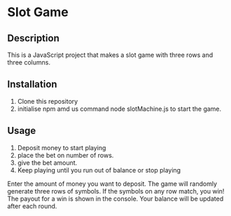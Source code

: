 # Slot Game

## Description

This is a JavaScript project that makes a slot game with three rows and three columns.

## Installation

1. Clone this repository
2. initialise npm amd us command node slotMachine.js to start the game.

## Usage

1. Deposit money to start playing
2. place the bet on number of rows.
3. give the bet amount.
4. Keep playing until you run out of balance or stop playing

Enter the amount of money you want to deposit.
The game will randomly generate three rows of symbols. If the symbols on any row match, you win! The payout for a win is shown in the console.
Your balance will be updated after each round.
